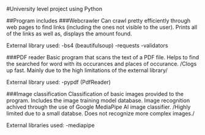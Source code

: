 #University level project using Python

##Program includes
###Webcrawler
Can crawl pretty efficiently through web pages to find links (including the ones not visible to the user). Prints all of the links as well as, displays the amount found.

External library used: 
-bs4 (beautifulsoup) 
-requests
-validators 

###PDF reader
Basic program that scans the text of a PDF file. Helps to find the searched for word with its occurances and places of occurance.
/Clogs up fast. Mainly due to the high limitations of the external library/

External library used:
-pypdf (PdfReader)

###Image classification
Classification of basic images provided to the program. Includes the image training model database. Image recognition achived through the use of Google MediaPipe AI image classifier.
/Highly limited due to a small databse. Does not recognize more complex images./

External libraries used:
-mediapipe
